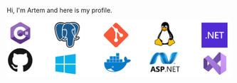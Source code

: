 Hi, I'm Artem and here is my profile.

![Profile Image](https://github.com/EBTYX2809/EBTYX2809/blob/main/background_image.png)
